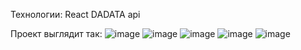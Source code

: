 Технологии:
React
DADATA api

Проект выглядит так: 
![image](https://github.com/user-attachments/assets/042d71b9-5ac3-4ef7-b7ea-c8376bcde600)
![image](https://github.com/user-attachments/assets/27de2dca-f853-43b5-9d70-daef850f31dd)
![image](https://github.com/user-attachments/assets/ff08ae39-046c-4ef3-afcc-805ec8ea6773)
![image](https://github.com/user-attachments/assets/d95f2e89-8775-4df5-84c5-bb5e01d9c022)
![image](https://github.com/user-attachments/assets/2e54cb75-653e-4410-bee3-b98b259812cd)

